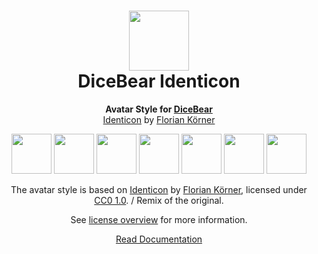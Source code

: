 <h1 align="center"><img src="https://dicebear.com/logo-readme.svg" width="96" /> <br />DiceBear Identicon</h1>
<p align="center">
  <strong>Avatar Style for <a href="https://dicebear.com/">DiceBear</a></strong><br />
  <a href="https://dicebear.com">Identicon</a> by <a href="https://dicebear.com">Florian Körner</a>
</p>

<p align="center">
  <img src="https://api.dicebear.com/6.x/identicon/svg?seed=Mimi" width="64" />
  <img src="https://api.dicebear.com/6.x/identicon/svg?seed=Sasha" width="64" />
  <img src="https://api.dicebear.com/6.x/identicon/svg?seed=Lilly" width="64" />
  <img src="https://api.dicebear.com/6.x/identicon/svg?seed=Tigger" width="64" />
  <img src="https://api.dicebear.com/6.x/identicon/svg?seed=Bella" width="64" />
  <img src="https://api.dicebear.com/6.x/identicon/svg?seed=Zoe" width="64" />
  <img src="https://api.dicebear.com/6.x/identicon/svg?seed=Kitty" width="64" />
</p>

<p align="center">
  The avatar style is based on <a href="https://dicebear.com">Identicon</a> by
  <a href="https://dicebear.com">Florian Körner</a>, licensed under
  <a href="https://creativecommons.org/publicdomain/zero/1.0/">CC0 1.0</a>. / Remix of the original.
</p>
<p align="center">
  See <a href="https://dicebear.com/licenses">license overview</a> for more information.
</p>

<p align="center">
  <a href="https://dicebear.com/styles/identicon">
    Read Documentation
  </a>
</p>
